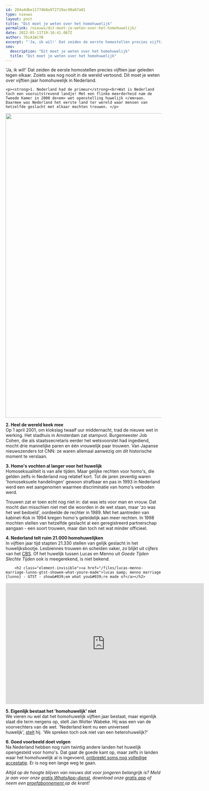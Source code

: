 ```yaml
---
id: 284a4dbe11774b0a972719ac90a67a01
type: nieuws
layout: post
title: "Dit moet je weten over het homohuwelijk"
permalink: /nieuws/dit-moet-je-weten-over-het-homohuwelijk/
date: 2022-05-11T19:16:41.067Z
author: 7biA1WiYB
excerpt: "'Ja, ik wil!' Dat zeiden de eerste homostellen precies vijftien jaar geleden tegen elkaar. Zoiets was nog nooit in de wereld vertoond. Dit moet je weten over vijftien jaar homohuwelijk in Nederland.  "
seo:
  description: "Dit moet je weten over het homohuwelijk"
  title: "Dit moet je weten over het homohuwelijk"
---
```

'Ja, ik wil!' Dat zeiden de eerste homostellen precies vijftien jaar geleden tegen elkaar. Zoiets was nog nooit in de wereld vertoond. Dit moet je weten over vijftien jaar homohuwelijk in Nederland.  

    <p><strong>1. Nederland had de primeur</strong><br>Wat is Nederland toch een vooruitstrevend landje! Met een flinke meerderheid nam de Tweede Kamer in 2000 de<em> wet openstelling huwelijk </em>aan. Daarmee was Nederland het eerste land ter wereld waar mensen van hetzelfde geslacht met elkaar mochten trouwen. </p>
<p><div class="media media-element-container media-default"><div id="file-17347" class="file file-image file-image-jpeg">

        
  
  <div class="content">
    <img title="Beeld: ANP" height="982" width="1836" class="media-element file-default" src="https://7dagen.netlify.app/sites/default/files/ANP-996687.jpg" alt="">  </div>

  
</div>
</div>
<p><strong>2. Heel de wereld keek mee</strong><br>Op 1 april 2001, om klokslag twaalf uur middernacht, trad de nieuwe wet in werking. Het stadhuis in Amsterdam zat stampvol. Burgemeester Job Cohen, die als staatssecretaris eerder het wetsvoorstel had ingediend, mocht drie mannelijke paren en één vrouwelijk paar trouwen. Van Japanse nieuwszenders tot CNN: ze waren allemaal aanwezig om dit historische moment te verslaan.</p>
<p><strong>3. Homo's vochten al langer voor het huwelijk</strong><br>Homoseksualiteit is van alle tijden. Maar gelijke rechten voor homo's, die gelden zelfs in Nederland nog relatief kort. Tot de jaren zeventig waren 'homoseksuele handelingen' gewoon strafbaar en pas in 1993 in Nederland werd een wet aangenomen waarmee discriminatie van homo's verboden werd.</p>
<p>Trouwen zat er toen echt nog niet in: dat was iets voor man en vrouw. Dat mocht dan misschien niet met die woorden in de wet staan, maar 'zo was het wel bedoeld', oordeelde de rechter in 1989. Met het aantreden van kabinet-Kok in 1994 kregen homo's geleidelijk aan meer rechten. In 1998 mochten stellen van hetzelfde geslacht al een geregistreerd partnerschap aangaan - een soort trouwen, maar dan toch net wat minder officieel.</p>
<p><strong>4. Nederland telt ruim 21.000 homohuwelijken</strong><br>In vijftien jaar tijd stapten 21.330 stellen van gelijk geslacht in het huwelijksbootje. Lesbiennes trouwen én scheiden vaker, zo blijkt uit cijfers van het <a href="http://www.cbs.nl/nl-NL/menu/themas/bevolking/publicaties/artikelen/archief/2016/vrouwenparen-vaker-uit-elkaar-dan-mannenparen.htm" target="_blank">CBS</a><em>. </em>Of het huwelijk tussen Lucas en Menno uit <em>Goede Tijden Slechte Tijden</em> ook is meegerekend, is niet bekend.</p>
<p><div class="media media-element-container media-default"><div id="file-17346" class="file file-video file-video-youtube">

        <h2 class="element-invisible"><a href="/files/lucas-menno-marriage-lunno-gtst-showem-what-youre-made">lucas &amp; menno marriage {lunno} - GTST - show&#039;em what you&#039;re made of</a></h2>
    
  
  <div class="content">
    <div class="media-youtube-video media-element file-default media-youtube-1">
  <iframe class="media-youtube-player" width="640" height="390" title="lucas &amp; menno marriage {lunno} - GTST - show&#039;em what you&#039;re made of" src="https://www.youtube.com/embed/bT1Fwo4eM-I?wmode=opaque&controls=" name="lucas &amp; menno marriage {lunno} - GTST - show&#039;em what you&#039;re made of" frameborder="0" allowfullscreen="">Video van lucas &amp;amp; menno marriage {lunno} - GTST - show&amp;#039;em what you&amp;#039;re made of</iframe>
</div>
  </div>

  
</div>
</div>
<p><strong>5. Eigenlijk bestaat het 'homohuwelijk' niet</strong><br>We vieren nu wel dat het homohuwelijk vijftien jaar bestaat, maar eigenlijk slaat die term nergens op, stelt Jan Wolter Wabeke. Hij was een van de voorvechters van de wet. 'Nederland kent nu een universeel huwelijk', <a href="http://janwolterwabeke.nl/initiator-homohuwelijk/" target="_blank">stelt</a> hij. 'We spreken toch ook niet van een heterohuwelijk?'</p>
<p><strong>6. Goed voorbeeld doet volgen</strong><br>Na Nederland hebben nog ruim twintig andere landen het huwelijk opengesteld voor homo's. Dat gaat de goede kant op, maar zelfs in landen waar het homohuwelijk al is ingevoerd, <a href="https://7dagen.netlify.app/nieuws/homohuwelijk-over-de-hele-wereld" target="_blank">ontbreekt soms nog volledige acceptatie</a>. Er is nog een lange weg te gaan.</p>
<p><em>Altijd op de hoogte blijven van nieuws dat voor jongeren belangrijk is? Meld je aan voor onze <a href="https://7dagen.netlify.app/whatsapp">gratis WhatsApp-dienst</a>, download onze <a href="https://7dagen.netlify.app/app">gratis app</a> of neem een <a href="https://7dagen.netlify.app/abonnement">proefabonnement </a>op de krant!</em></p>  
